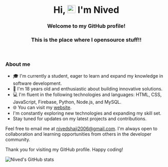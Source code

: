 <h1 align="center">Hi, <img src="https://media.giphy.com/media/hvRJCLFzcasrR4ia7z/giphy.gif" width="25px"> I'm Nived</h1>
<h3 align="center">Welcome to my GitHub profile!</h3>
<h3 align="center">This is the place where I opensource stuff!!</h3>

<!--<p align="left"> <a href="https://github.com/ryo-ma/github-profile-trophy"><img src="https://github-profile-trophy.vercel.app/?username=nived-dev" alt="nived-dev" /></a> </p>-->
<!--<h3 align="center">Here you will find a collection of my projects, contributions, and various other endeavors in the world of coding. Feel free to explore and get a glimpse into my coding journey.</h3>-->

<br>

### About me

- 🎓 I'm currently a student, eager to learn and expand my knowledge in software development.
- 🌟 I'm 18 years old and enthusiastic about building innovative solutions.
- 💻 I'm fluent in the following technologies and languages: HTML, CSS, JavaScript, Firebase, Python, Node.js, and MySQL.
- 🌐 You can visit my [website](https://nivet2006.vercel.app).
- I'm constantly exploring new technologies and expanding my skill set.
- Stay tuned for updates on my latest projects and contributions.


Feel free to email me at nivedshaji2006@gmail.com. I'm always open to collaboration and learning opportunities from others in the developer community.

Thank you for visiting my GitHub profile. Happy coding!


<!--- 💻 Visit my <a href="https://nivet2006.vercel.app/">Portfolio</a>-->

<!-- ### Blogs posts:-->
<!-- BLOG-POST-LIST:START -->

<!-- BLOG-POST-LIST:END -->
<!--
<h3 align="left">Connect with me:</h3>
<p align="left">
<a href="https://dev.to/minds0987" target="blank"><img align="center" src="https://cdn.jsdelivr.net/npm/simple-icons@3.0.1/icons/dev-dot-to.svg" alt="minds0987" height="30" width="40" /></a>
</p>
-->
<!--
<h3 align="left">Languages and Tools:</h3>
<p align="left"> <a href="https://www.w3schools.com/css/" target="_blank"> <img src="https://raw.githubusercontent.com/devicons/devicon/master/icons/css3/css3-original-wordmark.svg" alt="css3" width="40" height="40"/> </a> <a href="https://expressjs.com" target="_blank"> <img src="https://raw.githubusercontent.com/devicons/devicon/master/icons/express/express-original-wordmark.svg" alt="express" width="40" height="40"/> </a> <a href="https://firebase.google.com/" target="_blank"> <img src="https://www.vectorlogo.zone/logos/firebase/firebase-icon.svg" alt="firebase" width="40" height="40"/> </a> <a href="https://git-scm.com/" target="_blank"> <img src="https://www.vectorlogo.zone/logos/git-scm/git-scm-icon.svg" alt="git" width="40" height="40"/> </a> <a href="https://www.w3.org/html/" target="_blank"> <img src="https://raw.githubusercontent.com/devicons/devicon/master/icons/html5/html5-original-wordmark.svg" alt="html5" width="40" height="40"/> </a> <a href="https://www.java.com" target="_blank"> <img src="https://raw.githubusercontent.com/devicons/devicon/master/icons/java/java-original.svg" alt="java" width="40" height="40"/> </a> <a href="https://developer.mozilla.org/en-US/docs/Web/JavaScript" target="_blank"> <img src="https://raw.githubusercontent.com/devicons/devicon/master/icons/javascript/javascript-original.svg" alt="javascript" width="40" height="40"/> </a> <a href="https://kotlinlang.org" target="_blank"> <img src="https://www.vectorlogo.zone/logos/kotlinlang/kotlinlang-icon.svg" alt="kotlin" width="40" height="40"/> </a> <a href="https://www.mysql.com/" target="_blank"> <img src="https://raw.githubusercontent.com/devicons/devicon/master/icons/mysql/mysql-original-wordmark.svg" alt="mysql" width="40" height="40"/> </a> <a href="https://nodejs.org" target="_blank"> <img src="https://raw.githubusercontent.com/devicons/devicon/master/icons/nodejs/nodejs-original-wordmark.svg" alt="nodejs" width="40" height="40"/> </a> <a href="https://www.php.net" target="_blank"> <img src="https://raw.githubusercontent.com/devicons/devicon/master/icons/php/php-original.svg" alt="php" width="40" height="40"/> </a> <a href="https://www.python.org" target="_blank"> <img src="https://raw.githubusercontent.com/devicons/devicon/master/icons/python/python-original.svg" alt="python" width="40" height="40"/> </a> <a href="https://www.typescriptlang.org/" target="_blank"> <img src="https://raw.githubusercontent.com/devicons/devicon/master/icons/typescript/typescript-original.svg" alt="typescript" width="40" height="40"/> </a> </p>-->


![Nived's GitHub stats](https://github-readme-stats.vercel.app/api?username=nivet2006&show_icons=true&count_private=true&theme=transparent)

<!--<p><c><img align="left" src="https://github-readme-stats.vercel.app/api/top-langs?username=Nivet2006&show_icons=true&locale=en&layout=compact" alt="Nivet2006" /></c></p>
-->
<!--<p><c>&nbsp;<img align="center" src="https://github-readme-stats.vercel.app/api?username=Nivet2006&show_icons=true&theme=dracula&cache_seconds=100&locale=en" alt="Nivet2006" /></p></c>-->

<!---
nived-dev/nived-dev is a ✨ special ✨ repository because its `README.md` (this file) appears on your GitHub profile.
You can click the Preview link to take a look at your changes.
--->
